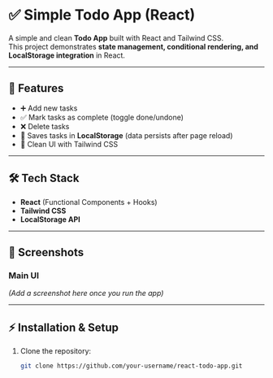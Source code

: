 # ✅ Simple Todo App (React)

A simple and clean **Todo App** built with React and Tailwind CSS.  
This project demonstrates **state management, conditional rendering, and LocalStorage integration** in React.

---

## 🚀 Features
- ➕ Add new tasks  
- ✅ Mark tasks as complete (toggle done/undone)  
- ❌ Delete tasks  
- 💾 Saves tasks in **LocalStorage** (data persists after page reload)  
- 🎨 Clean UI with Tailwind CSS  

---

## 🛠️ Tech Stack
- **React** (Functional Components + Hooks)
- **Tailwind CSS**
- **LocalStorage API**

---

## 📸 Screenshots
### Main UI
*(Add a screenshot here once you run the app)*

---

## ⚡ Installation & Setup
1. Clone the repository:
   ```bash
   git clone https://github.com/your-username/react-todo-app.git
